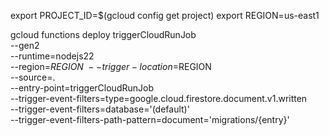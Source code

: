 export PROJECT_ID=$(gcloud config get project)
export REGION=us-east1

gcloud functions deploy triggerCloudRunJob \
--gen2 \
--runtime=nodejs22 \
--region=$REGION \
--trigger-location=$REGION \
--source=. \
--entry-point=triggerCloudRunJob \
--trigger-event-filters=type=google.cloud.firestore.document.v1.written \
--trigger-event-filters=database='(default)' \
--trigger-event-filters-path-pattern=document='migrations/{entry}'

